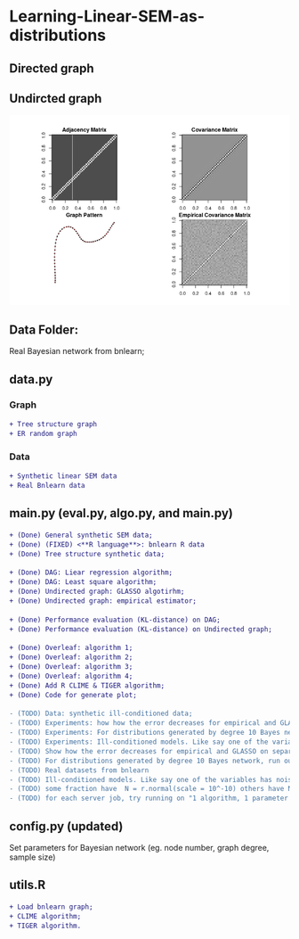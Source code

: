 # Learning-Linear-SEM-as-distributions

## Directed graph
## Undircted graph
![](Figure/ud.png)


## Data Folder:
Real Bayesian network from bnlearn;

## data.py

### Graph
```diff
+ Tree structure graph
+ ER random graph
```

### Data
```diff
+ Synthetic linear SEM data
+ Real Bnlearn data
```
## main.py (eval.py, algo.py, and main.py)

```diff
+ (Done) General synthetic SEM data;
+ (Done) (FIXED) <**R language**>: bnlearn R data
+ (Done) Tree structure synthetic data;
 
+ (Done) DAG: Liear regression algorithm;
+ (Done) DAG: Least square algorithm;
+ (Done) Undirected graph: GLASSO algotirhm;
+ (Done) Undirected graph: empirical estimator;
 
+ (Done) Performance evaluation (KL-distance) on DAG;
+ (Done) Performance evaluation (KL-distance) on Undirected graph;

+ (Done) Overleaf: algorithm 1;
+ (Done) Overleaf: algorithm 2;
+ (Done) Overleaf: algorithm 3;
+ (Done) Overleaf: algorithm 4;
+ (Done) Add R CLIME & TIGER algorithm;
+ (Done) Code for generate plot;

- (TODO) Data: synthetic ill-conditioned data;
- (TODO) Experiments: how how the error decreases for empirical and GLASSO on separate plots;
- (TODO) Experiments: For distributions generated by degree 10 Bayes network, run our three algorithms with d=5. See how fast the errors converge.;
- (TODO) Experiments: Ill-conditioned models. Like say one of the variables has noise variance very close to 0;
- (TODO) Show how the error decreases for empirical and GLASSO on separate plots.
- (TODO) For distributions generated by degree 10 Bayes network, run our three algorithms with d=5. See how fast the errors converge.
- (TODO) Real datasets from bnlearn
- (TODO) Ill-conditioned models. Like say one of the variables has noise variance very close to 0. Hopefully, here we can also find some difference between CauchyEst and CauchyEstGeneral;
- (TODO) some fraction have  N = r.normal(scale = 10^-10) others have N = r.normal(scale = 1.0) as before;
- (TODO) for each server job, try running on "1 algorithm, 1 parameter setting, X samples". that way you can parallelize quite a lot and you can plot each graph line (with error bars) as soon as one of these jobs complete.
```



## config.py (updated)
Set parameters for Bayesian network (eg. node number, graph degree, sample size)

## utils.R
```diff
+ Load bnlearn graph;
+ CLIME algorithm;
+ TIGER algorithm.
```
